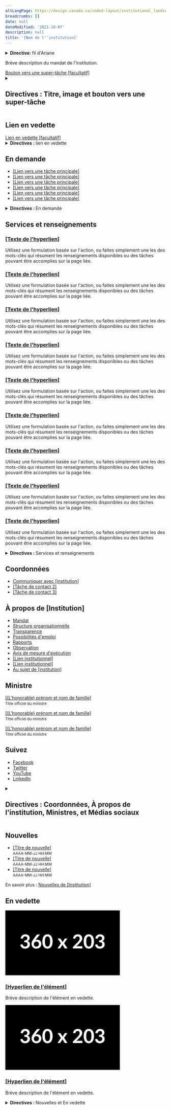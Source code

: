 ```yaml
---
altLangPage: https://design.canada.ca/coded-layout/institutional_landing_page_guidance.html
breadcrumbs: []
date: null
dateModified: '2021-10-07'
description: null
title: '[Nom de l''institution]'
---
```


<div class="container">
 <div class="row guidance-details">
  <div class="col-md-8">
   <details>
    <summary>
     <b>
      Directive:
     </b>
     fil d'Ariane
     <span class="fas fa-info-circle">
     </span>
    </summary>
    <p>
     <span class="label label-danger">
      Obligatoire
     </span>
    </p>
    <p>
     Le fil d'Ariane est :
     <a href="https://www.canada.ca/fr.html">
      Canada.ca
     </a>
     .
    </p>
   </details>
  </div>
 </div>
</div>

<div class="provisional bg-cover bg-right bg-hide-sm bg-hide-xs mrgn-tp-md pb-3" data-bgimg="mise-en-page/images/image-couverture-pi-1200x726.jpg">
 <div class="container">
  <div class="row">
   <div class="col-md-7">
    <p>
     Brève description du mandat de l'institution.
    </p>
    <a class="provisional btn btn-call-to-action" href="#">
     Bouton vers une super-tâche [facultatif]
    </a>
   </div>
   <div class="clearfix">
   </div>
  </div>
  <div class="row guidance-details">
   <div class="col-md-8">
    <details>
     <summary>
      <h2 class="h4">
       Directives : Titre, image et bouton vers une super-tâche
      </h2>
      <span class="fas fa-info-circle">
      </span>
     </summary>
     <h3>
      Titre
     </h3>
     <p>
      <span class="label label-danger">
       Obligatoire
      </span>
     </p>
     <p>
      Utilisez le titre d’usage de l’institution indiqué dans le
      <a href="https://www.tbs-sct.gc.ca/hgw-cgf/oversight-surveillance/communications/fip-pcim/reg-fra.asp">
       Registre des titres d’usage
      </a>
      .
     </p>
     <p>
      Utilisez le titre légal si le titre d’usage n’est pas disponible.
     </p>
     <p>
      N'utilisez pas d’acronymes ou d’abréviations.
     </p>
     <h3>
      Image
     </h3>
     <p>
      <span class="label label-info">
       Facultatif
      </span>
     </p>
     <p>
      La zone de 1200x726 derrière le H1 peut être utilisée pour une bannière ou une image. L'image n'a pas besoin d'occuper tout l'espace et peut être personnalisée au besoin.
     </p>
     <p>
      L'image et le H1 doivent être visuellement distincts de la
      <a href="https://www.canada.ca/">
       page d'accueil de Canada.ca
      </a>
      afin d'éviter toute confusion entre la page d'accueil de l'institution et celle de Canada.ca.
     </p>
     <p>
      Si vous n'utilisez pas d'image, l'arrière-plan devrait être blanc.
     </p>
     <p>
      <b>
       Variation :
      </b>
      La classe
      <code>
       bg-hide-sm
      </code>
      cache l'image sur une tablette,
      <code>
       bg-hide-xs
      </code>
      cache l'image sur un mobile et
      <code>
       bg-right
      </code>
      positionne l'image à la droite.
     </p>
     <h3>
      Bouton vers une super-tâche
     </h3>
     <p>
      <span class="label label-info">
       Facultatif
      </span>
     </p>
     <p>
      N'incluez un bouton vers une super-tâche que s'il y a une tâche spécifique qui génère au moins un tiers des clics sur la page d'accueil de l'institution. Ceci est principalement destiné à faciliter la connexion à un compte.
     </p>
    </details>
   </div>
  </div>
 </div>
</div>

<section class="provisional gc-featured-lnk">
 <div class="container">
  <h2 class="wb-inv">
   Lien en vedette
  </h2>
  <a class="h5" href="#">
   Lien en vedette [facultatif]
  </a>
  <div class="row guidance-details">
   <div class="col-md-8">
    <details>
     <summary>
      <b>
       Directives :
      </b>
      lien en vedette
      <span class="fas fa-info-circle">
      </span>
     </summary>
     <p>
      <span class="label label-info">
       Facultatif
      </span>
     </p>
     <p>
      Le lien en vedette est un lien court et descriptif que votre institution doit mettre en évidence. Il devrait être utilisé pour attirer l'attention sur des avertissements ou des avis.
     </p>
     <p>
      N'incluez pas d'image dans cette section.
     </p>
     <p>
      L'en-tête « En vedette » dans cette section doit avoir la classe
      <code>
       wb-inv
      </code>
      afin qu'il ne soit pas visible, mais qu'il soit tout de même présent pour des raisons sémantiques et pour les lecteurs d'écran.
     </p>
    </details>
   </div>
  </div>
 </div>
</section>

<section class="provisional most-requested-bullets well well-sm brdr-0">
 <div class="container">
  <div class="row">
   <div class="pddng-r-0 col-md-2">
    <h2 class="mrgn-tp-md">
     En demande
    </h2>
   </div>
   <div class="col-md-10">
    <ul class="wb-eqht mrgn-tp-md mrgn-bttm-md colcount-md-2">
     <li>
      <a href="#">
       [Lien vers une tâche principale]
      </a>
     </li>
     <li>
      <a href="#">
       [Lien vers une tâche principale]
      </a>
     </li>
     <li>
      <a href="#">
       [Lien vers une tâche principale]
      </a>
     </li>
     <li>
      <a href="#">
       [Lien vers une tâche principale]
      </a>
     </li>
     <li>
      <a href="#">
       [Lien vers une tâche principale]
      </a>
     </li>
     <li>
      <a href="#">
       [Lien vers une tâche principale]
      </a>
     </li>
    </ul>
   </div>
  </div>
  <div class="row guidance-details">
   <div class="col-md-8">
    <details>
     <summary>
      <b>
       Directives :
      </b>
      En demande
      <span class="fas fa-info-circle">
      </span>
     </summary>
     <p>
      <span class="label label-info">
       Facultatif
      </span>
     </p>
     <p>
      Présente les tâches principales spécifiques à l'institution.
     </p>
     <p>
      Cette composante fournit des raccourcis vers les tâches les plus importantes de l'institution. Cependant, si toutes les tâches principales de l'institution sont déjà incluses en tant que liens directs sous « Services et renseignements », ne les répétez pas ici. Dans ce cas, vous pouvez choisir de ne pas inclure cette composante.
     </p>
     <p>
      <strong>
       Variations :
      </strong>
      Remplacez la classe
      <code>
       colcount-md-2
      </code>
      pour
      <code>
       colcount-md-1
      </code>
      pour présenter cette section en 1 colonne au lieu de 2.
     </p>
    </details>
   </div>
  </div>
 </div>
</section>

<section class="gc-srvinfo col-md-12 mrgn-bttm-lg">
 <div class="container">
  <div class="row">
   <h2 class="wb-inv">
    Services et renseignements
   </h2>
   <div class="wb-eqht">
    <section class="col-lg-4 col-md-6">
     <h3>
      <a href="#">
       [Texte de l'hyperlien]
      </a>
     </h3>
     <p>
      Utilisez une formulation basée sur l'action, ou faites simplement une les des mots-clés qui résument les renseignements disponibles ou des tâches pouvant être accomplies sur la page liée.
     </p>
    </section>
    <section class="col-lg-4 col-md-6">
     <h3>
      <a href="#">
       [Texte de l'hyperlien]
      </a>
     </h3>
     <p>
      Utilisez une formulation basée sur l'action, ou faites simplement une les des mots-clés qui résument les renseignements disponibles ou des tâches pouvant être accomplies sur la page liée.
     </p>
    </section>
    <section class="col-lg-4 col-md-6">
     <h3>
      <a href="#">
       [Texte de l'hyperlien]
      </a>
     </h3>
     <p>
      Utilisez une formulation basée sur l'action, ou faites simplement une les des mots-clés qui résument les renseignements disponibles ou des tâches pouvant être accomplies sur la page liée.
     </p>
    </section>
    <section class="col-lg-4 col-md-6">
     <h3>
      <a href="#">
       [Texte de l'hyperlien]
      </a>
     </h3>
     <p>
      Utilisez une formulation basée sur l'action, ou faites simplement une les des mots-clés qui résument les renseignements disponibles ou des tâches pouvant être accomplies sur la page liée.
     </p>
    </section>
    <section class="col-lg-4 col-md-6">
     <h3>
      <a href="#">
       [Texte de l'hyperlien]
      </a>
     </h3>
     <p>
      Utilisez une formulation basée sur l'action, ou faites simplement une les des mots-clés qui résument les renseignements disponibles ou des tâches pouvant être accomplies sur la page liée.
     </p>
    </section>
    <section class="col-lg-4 col-md-6">
     <h3>
      <a href="#">
       [Texte de l'hyperlien]
      </a>
     </h3>
     <p>
      Utilisez une formulation basée sur l'action, ou faites simplement une les des mots-clés qui résument les renseignements disponibles ou des tâches pouvant être accomplies sur la page liée.
     </p>
    </section>
    <section class="col-lg-4 col-md-6">
     <h3>
      <a href="#">
       [Texte de l'hyperlien]
      </a>
     </h3>
     <p>
      Utilisez une formulation basée sur l'action, ou faites simplement une les des mots-clés qui résument les renseignements disponibles ou des tâches pouvant être accomplies sur la page liée.
     </p>
    </section>
    <section class="col-lg-4 col-md-6">
     <h3>
      <a href="#">
       [Texte de l'hyperlien]
      </a>
     </h3>
     <p>
      Utilisez une formulation basée sur l'action, ou faites simplement une les des mots-clés qui résument les renseignements disponibles ou des tâches pouvant être accomplies sur la page liée.
     </p>
    </section>
    <section class="col-lg-4 col-md-6">
     <h3>
      <a href="#">
       [Texte de l'hyperlien]
      </a>
     </h3>
     <p>
      Utilisez une formulation basée sur l'action, ou faites simplement une les des mots-clés qui résument les renseignements disponibles ou des tâches pouvant être accomplies sur la page liée.
     </p>
    </section>
    <div class="clearfix">
    </div>
   </div>
  </div>
  <div class="row guidance-details">
   <div class="col-md-8">
    <details>
     <summary>
      <b>
       Directives :
      </b>
      Services et renseignements
      <span class="fas fa-info-circle">
      </span>
     </summary>
     <p>
      <span class="label label-danger">
       Obligatoire
      </span>
     </p>
     <p>
      Dresse la liste des sujets ou des tâches principales spécifiques à l’institution.
     </p>
     <p>
      L'en-tête « services et renseignements » dans cette section doit avoir la classe
      <code>
       wb-inv
      </code>
      afin qu'il ne soit pas visible, mais qu'il soit tout de même présent pour des raisons sémantiques et pour les lecteurs d'écran.
     </p>
     <p>
      <b>
       Variations :
      </b>
      Toutes les variations du modèle
      <a href="../configurations-conception-communes/services-renseignements.html">
       Services et renseignements
      </a>
      peuvent être utilisées dans cette section.
     </p>
    </details>
   </div>
  </div>
 </div>
</section>

<div class="clearfix">
</div>

<section class="well well-sm brdr-0 mrgn-bttm-0">
 <div class="container">
  <div class="wb-eqht">
   <h2 class="h3 mrgn-tp-md">
    Coordonnées
   </h2>
   <ul class="provisional list-bld list-unstyled mrgn-tp-lg lst-spcd-2 colcount-md-3">
    <li>
     <a href="#">
      Communiquer avec [institution]
     </a>
    </li>
    <li>
     <a href="#">
      [Tâche de contact 2]
     </a>
    </li>
    <li>
     <a href="#">
      [Tâche de contact 3]
     </a>
    </li>
   </ul>
  </div>
  <div class="row">
   <section class="col-md-8 pull-left mrgn-bttm-lg">
    <h2 class="h3">
     À propos de [Institution]
    </h2>
    <ul class="provisional list-bld list-unstyled mrgn-tp-lg lst-spcd-2 colcount-md-2">
     <li>
      <a href="#">
       Mandat
      </a>
     </li>
     <li>
      <a href="#">
       Structure organisationnelle
      </a>
     </li>
     <li>
      <a href="#">
       Transparence
      </a>
     </li>
     <li>
      <a href="#">
       Possibilités d'emploi
      </a>
     </li>
     <li>
      <a href="#">
       Rapports
      </a>
     </li>
     <li>
      <a href="#">
       Observation
      </a>
     </li>
     <li>
      <a href="#">
       Avis de mesure d'exécution
      </a>
     </li>
     <li>
      <a href="#">
       [Lien institutionnel]
      </a>
     </li>
     <li>
      <a href="#">
       [Lien institutionnel]
      </a>
     </li>
     <li>
      <a href="#">
       Au sujet de [institution]
      </a>
     </li>
    </ul>
   </section>
   <div class="provisional col-md-4 col-sm-5 pull-right xs-left">
    <section class="lnkbx">
     <h2 class="h3">
      Ministre
     </h2>
     <p>
      <a href="#">
       [(L'honorable) prénom et nom de famille]
      </a>
      <br/>
      <small>
       Titre officiel du ministre
      </small>
     </p>
     <p>
      <a href="#">
       [(L'honorable) prénom et nom de famille]
      </a>
      <br/>
      <small>
       Titre officiel du ministre
      </small>
     </p>
     <p>
      <a href="#">
       [(L'honorable) prénom et nom de famille]
      </a>
      <br/>
      <small>
       Titre officiel du ministre
      </small>
     </p>
    </section>
    <section class="provisional followus">
     <h2 class="mrgn-tp-lg h3">
      Suivez
     </h2>
     <ul>
      <li>
       <a class="facebook" href="#" rel="external">
        <span class="wb-inv">
         Facebook
        </span>
       </a>
      </li>
      <li>
       <a class="twitter" href="#" rel="external">
        <span class="wb-inv">
         Twitter
        </span>
       </a>
      </li>
      <li>
       <a class="youtube" href="#" rel="external">
        <span class="wb-inv">
         YouTube
        </span>
       </a>
      </li>
      <li>
       <a class="linkedin" href="#" rel="external">
        <span class="wb-inv">
         LinkedIn
        </span>
       </a>
      </li>
     </ul>
    </section>
   </div>
   <div class="clearfix">
   </div>
   <div class="row guidance-details">
    <div class="col-md-8">
     <details>
      <summary>
       <h2 class="h4">
        Directives : Coordonnées, À propos de l'institution, Ministres, et Médias sociaux
       </h2>
       <span class="fas fa-info-circle">
       </span>
      </summary>
      <h3>
       Coordonnées
      </h3>
      <p>
       <span class="label label-info">
        Facultatif
       </span>
      </p>
      <p>
       S'il y a une page de coordonnées principale pour votre institution, mettez-la comme premier lien.
      </p>
      <p>
       Vous pouvez inclure des liens vers des tâches reliées aux coordonnées dans cette section.
      </p>
      <h3>
       À propos de l'institution
      </h3>
      <p>
       <span class="label label-danger">
        Obligatoire
       </span>
      </p>
      <p>
       Fournit des liens vers le contenu d'une institution qui relève des catégories
       <a href="{{ site.url }}/architecture/organiser-contenu.html#organisation">
        Renseignements organisationnels
       </a>
       et
       <a href="{{ site.url }}/architecture/organiser-contenu.html#programmes">
        Élaboration de programmes et de politiques
       </a>
       .
      </p>
      <p>
       Les 2 premiers liens sont obligatoires : Mandat et Transparence.
      </p>
      <p>
       D'autres liens dans cette section peuvent inclure :
      </p>
      <ul>
       <li>
        Programmes
       </li>
       <li>
        Consultations
       </li>
       <li>
        Structure organisationnelle
       </li>
       <li>
        Rapports
       </li>
       <li>
        Possibilités d'emploi
       </li>
       <li>
        tout autre lien menant à du contenu qui relève des renseignements organisationnels ou de l'élaboration de programmes et de politiques
       </li>
      </ul>
      <h3>
       Ministre ou chef d'une institution
      </h3>
      <p>
       <span class="label label-danger">
        Obligatoire
       </span>
      </p>
      <p>
       Fournit des liens menant soit au(x) ministre(s) de l’institution (y compris les ministres associés), soit au chef de l’institution.
      </p>
      <p>
       Le texte est lié au profil ministériel approprié (voir les
       <a href="../modeles-obligatoire/pages-profil-ministres.html">
        pages de profil des ministres
       </a>
       ). Le texte de l’hyperlien est le titre honorifique (« L’honorable ») et le prénom et nom du ou de la ministre ou du chef de l’institution.
      </p>
      <p>
       Le texte sous le lien est le titre officiel du ministre ou du chef de l'institution.
      </p>
      <p>
       Utilise l'en-tête approprié :
      </p>
      <ul>
       <li>
        Ministre
       </li>
       <li>
        Secrétaire parlementaire
       </li>
       <li>
        Ministre associé
       </li>
       <li>
        Ombudsman
       </li>
       <li>
        Gestion
       </li>
      </ul>
      <h3>
       Médias sociaux
      </h3>
      <p>
       <span class="label label-info">
        Facultatif
       </span>
      </p>
      <p>
       Les nouvelles icônes sont facultatives.
      </p>
      <p>
       Suivez les lignes directrices de la composante
       <a href="../configurations-conception-communes/bloc-medias-sociaux.html">
        Bloc des réseaux de médias sociaux
       </a>
       .
      </p>
     </details>
    </div>
   </div>
  </div>
 </div>
</section>


<div class="container">
 <div class="row">
  <section class="col-md-4 wb-feeds limit-3 gc-nws">
   <h2 class="h3">
    Nouvelles
   </h2>
   <ul class="feeds-cont list-unstyled lst-spcd feed-active">
    <li>
     <a href="#">
      [Titre de nouvelle]
     </a>
     <br/>
     <small class="feeds-date">
      AAAA-MM-JJ HH:MM
     </small>
    </li>
    <li>
     <a href="#">
      [Titre de nouvelle]
     </a>
     <br/>
     <small class="feeds-date">
      AAAA-MM-JJ HH:MM
     </small>
    </li>
    <li>
     <a href="#">
      [Titre de nouvelle]
     </a>
     <br/>
     <small class="feeds-date">
      AAAA-MM-JJ HH:MM
     </small>
    </li>
   </ul>
   <p>
    En savoir plus :
    <a class="admin" href="#">
     Nouvelles de [Institution]
    </a>
   </p>
  </section>
  <section class="col-md-8 gc-prtts">
   <h2 class="h3">
    En vedette
   </h2>
   <div class="row wb-eqht gc-srvinfo">
    <div class="col-sm-6">
     <div class="well well-sm brdr-rds-0 eqht-trgt">
      <img alt="" class="img-responsive full-width" src="../images/360x203.jpg"/>
      <h3 class="h5">
       <a class="stretched-link" href="#">
        [Hyperlien de l'élément]
       </a>
      </h3>
      <p>
       Brève description de l'élément en vedette.
      </p>
     </div>
    </div>
    <div class="col-sm-6">
     <div class="well well-sm brdr-rds-0 eqht-trgt">
      <img alt="" class="img-responsive full-width" src="../images/360x203.jpg"/>
      <h3 class="h5">
       <a class="stretched-link" href="#">
        [Hyperlien de l'élément]
       </a>
      </h3>
      <p>
       Brève description de l'élément en vedette.
      </p>
     </div>
    </div>
   </div>
  </section>
 </div>
 <div class="row guidance-details">
  <div class="col-md-8">
   <details>
    <summary>
     <b>
      Directives :
     </b>
     Nouvelles et En vedette
     <span class="fas fa-info-circle">
     </span>
    </summary>
    <p>
     <span class="label label-info">
      Facultatif
     </span>
    </p>
    <p>
     Utilisez la version beta de la composante
     <a href="../configurations-conception-communes/nouveautes.html">
      Nouveautés
     </a>
     .
    </p>
   </details>
  </div>
 </div>
</div>


